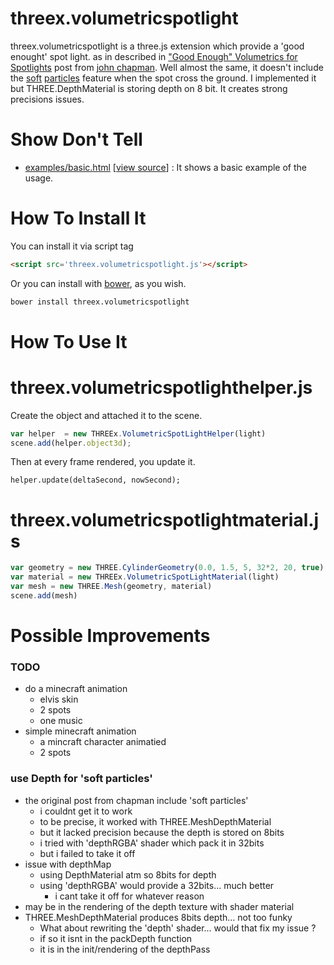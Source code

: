 threex.volumetricspotlight
==========================

threex.volumetricspotlight is a three.js extension which provide a 'good enought' spot light.
as in described in 
["Good Enough" Volumetrics for Spotlights](http://john-chapman-graphics.blogspot.fr/2013/01/good-enough-volumetrics-for-spotlights.html)
post from 
[john chapman](http://john-chapman-graphics.blogspot.fr/).
Well almost the same, it doesn't include the 
[soft](http://blog.wolfire.com/2010/04/Soft-Particles) 
[particles](http://www.gamerendering.com/2009/09/16/soft-particles/)
feature when the spot cross the ground.
I implemented it but THREE.DepthMaterial is storing depth on 8 bit.
It creates strong precisions issues. 

Show Don't Tell
===============
* [examples/basic.html](http://jeromeetienne.github.io/threex.volumetricspotlight/examples/basic.html)
\[[view source](https://github.com/jeromeetienne/threex.volumetricspotlight/blob/master/examples/basic.html)\] :
It shows a basic example of the usage.


How To Install It
=================

You can install it via script tag

```html
<script src='threex.volumetricspotlight.js'></script>
```

Or you can install with [bower](http://bower.io/), as you wish.

```bash
bower install threex.volumetricspotlight
```

How To Use It
=============

threex.volumetricspotlighthelper.js
===================================

Create the object and attached it to the scene.

```javascript
var helper  = new THREEx.VolumetricSpotLightHelper(light)
scene.add(helper.object3d);
```

Then at every frame rendered, you update it.

```
helper.update(deltaSecond, nowSecond);
```

threex.volumetricspotlightmaterial.js
=====================================

```javascript
var geometry = new THREE.CylinderGeometry(0.0, 1.5, 5, 32*2, 20, true)
var material = new THREEx.VolumetricSpotLightMaterial(light)
var mesh = new THREE.Mesh(geometry, material)
scene.add(mesh)
```

Possible Improvements 
=====================

### TODO
* do a minecraft animation 
  * elvis skin
  * 2 spots
  * one music
* simple minecraft animation
  * a mincraft character animatied
  * 2 spots

### use Depth for 'soft particles'
* the original post from chapman include 'soft particles'
  * i couldnt get it to work
  * to be precise, it worked with THREE.MeshDepthMaterial
  * but it lacked precision because the depth is stored on 8bits
  * i tried with 'depthRGBA' shader which pack it in 32bits
  * but i failed to take it off
* issue with depthMap
  * using DepthMaterial atm so 8bits for depth
  * using 'depthRGBA' would provide a 32bits... much better
    * i cant take it off for whatever reason
* may be in the rendering of the depth texture with shader material
* THREE.MeshDepthMaterial produces 8bits depth… not too funky
  * What about rewriting the 'depth' shader... would that fix my issue ?
  * if so it isnt in the packDepth function
  * it is in the init/rendering of the depthPass

